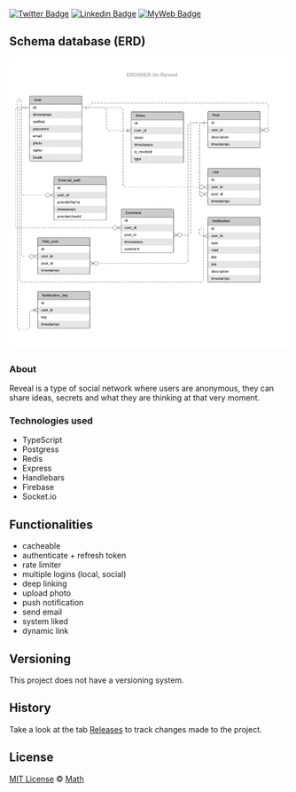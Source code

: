 [![Twitter Badge](https://img.shields.io/badge/-@t__h__e__u-1ca0f1?style=flat-square&labelColor=1ca0f1&logo=twitter&logoColor=white&link=https://twitter.com/t_h_e_u)](https://twitter.com/t_h_e_u) 
[![Linkedin Badge](https://img.shields.io/badge/-matheusgbatista-blue?style=flat-square&logo=Linkedin&logoColor=white&link=https://www.linkedin.com/in/matheusgbatista-3392bb153/)](https://www.linkedin.com/in/matheusgbatista/) 
[![MyWeb Badge](https://img.shields.io/badge/-t--heu.github.io-333?style=flat-square&link=https://t-heu.github.io/)](https://t-heu.github.io) 

## Schema database (ERD)
<p align="center">
  <img alt="schema_database" src="./.github/ERD do APP Conf - 2v.png" width="650" />
</p>

### About
Reveal is a type of social network where users are anonymous, they can share ideas, secrets and what they are thinking at that very moment.

###  Technologies used
- TypeScript
- Postgress
- Redis
- Express
- Handlebars
- Firebase
- Socket.io

## Functionalities
<ul>
  <li>cacheable</li>
  <li>authenticate + refresh token</li>
  <li>rate limiter</li>
  <li>multiple logins (local, social)</li>
  <li>deep linking</li>
  <li>upload photo</li>
  <li>push notification</li>
  <li>send email</li>
  <li>system liked</li>
  <li>dynamic link</li>
</ul>

## Versioning
This project does not have a versioning system.

## History
Take a look at the tab [Releases](https://github.com/t-heu/reveal/releases) to track changes made to the project.

## License
[MIT License](./LICENSE) © [Math](https://github.com/t-heu/)
